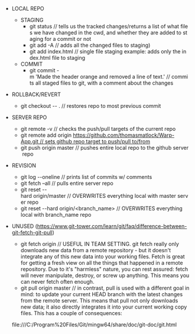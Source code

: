 - LOCAL REPO
  - STAGING
    - git status // tells us the tracked changes/returns a list of what files we have changed in the cwd, and whether they are added to staging for a commit or not
    - git add -A // adds all the changed files to staging)
    - git add index.html // single file staging example: adds only the index.html file to staging
  - COMMIT
    - git commit -m 'Made the header orange and removed a line of text.' // commits all staged files to git, with a comment about the changes
- ROLLBACK/REVERT
  - git checkout -- . // restores repo to most previous commit
- SERVER REPO
  - git remote -v // checks the push/pull targets of the current repo
  - git remote add origin https://github.com/thomasmatlock/Warp-App.git // sets github repo target to push/pull to/from
  - git push origin master // pushes entire local repo to the github server repo
- REVISION

  - git log --oneline // prints list of commits w/ comments
  - git fetch –all // pulls entire server repo
  - git reset --hard origin/master // OVERWRITES everything local with master server repo
  - git reset --hard origin/<branch_name> // OVERWRITES everything local with branch_name repo

- UNUSED (https://www.git-tower.com/learn/git/faq/difference-between-git-fetch-git-pull)

  - git fetch origin // USEFUL IN TEAM SETTING. git fetch really only downloads new data from a remote repository - but it doesn't integrate any of this new data into your working files. Fetch is great for getting a fresh view on all the things that happened in a remote repository. Due to it's "harmless" nature, you can rest assured: fetch will never manipulate, destroy, or screw up anything. This means you can never fetch often enough.
  - git pull origin master // in contrast, pull is used with a different goal in mind: to update your current HEAD branch with the latest changes from the remote server. This means that pull not only downloads new data; it also directly integrates it into your current working copy files. This has a couple of consequences:

  file:///C:/Program%20Files/Git/mingw64/share/doc/git-doc/git.html
